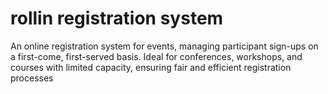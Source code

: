# rollin registration system
An online registration system for events, managing participant sign-ups on a first-come, first-served basis. Ideal for conferences, workshops, and courses with limited capacity, ensuring fair and efficient registration processes
